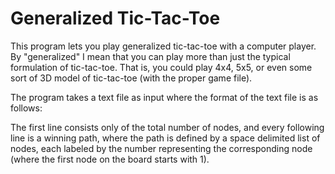 Generalized Tic-Tac-Toe
=======================

This program lets you play generalized tic-tac-toe with a computer player.
By "generalized" I mean that you can play more than just the typical formulation of tic-tac-toe.
That is, you could play 4x4, 5x5, or even some sort of 3D model of tic-tac-toe (with the proper game file).

The program takes a text file as input where the format of the text file is as follows:

The first line consists only of the total number of nodes, and every following line is a winning path, where the path is defined by a space delimited list of nodes, each labeled by the number representing the corresponding node (where the first node on the board starts with 1).
